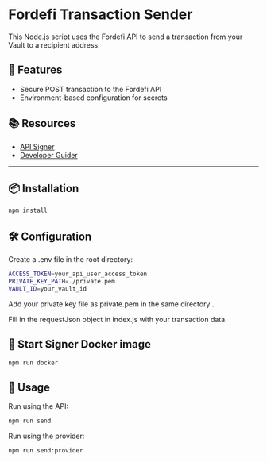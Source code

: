 # Fordefi Transaction Sender

This Node.js script uses the Fordefi API to send a transaction from your Vault to a recipient address. 

## 🔧 Features

- Secure POST transaction to the Fordefi API
- Environment-based configuration for secrets

##  📚 Resources

-   [API Signer](https://docs.fordefi.com/developers/program-overview)
-   [Developer Guider](https://docs.fordefi.com/developers/api-overview)


---

## 📦 Installation

```bash
npm install
```


## 🛠️ Configuration

Create a .env file in the root directory:

```bash
ACCESS_TOKEN=your_api_user_access_token
PRIVATE_KEY_PATH=./private.pem
VAULT_ID=your_vault_id
```

Add your private key file as private.pem in the same directory .

Fill in the requestJson object in index.js with your transaction data.

## 🐳 Start  Signer Docker image


```bash
npm run docker
```


## 🚀 Usage


Run using the API:

```bash
npm run send
```

Run using the provider:

```bash
npm run send:provider
```

